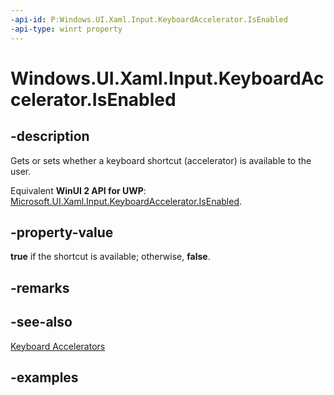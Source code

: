 ```yaml
---
-api-id: P:Windows.UI.Xaml.Input.KeyboardAccelerator.IsEnabled
-api-type: winrt property
---
```


<!-- Property syntax.
public bool IsEnabled { get;  set; }
-->

# Windows.UI.Xaml.Input.KeyboardAccelerator.IsEnabled

## -description
Gets or sets whether a keyboard shortcut (accelerator) is available to the user.

Equivalent **WinUI 2 API for UWP**: [Microsoft.UI.Xaml.Input.KeyboardAccelerator.IsEnabled](/windows/winui/api/microsoft.ui.xaml.input.keyboardaccelerator.isenabled).

## -property-value
**true** if the shortcut is available; otherwise, **false**.

## -remarks

## -see-also
[Keyboard Accelerators](/windows/uwp/design/input/keyboard-accelerators)

## -examples

